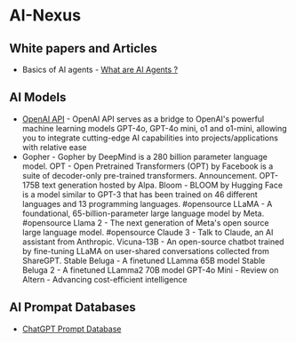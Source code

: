 # AI-Nexus

## White papers and Articles
* Basics of AI agents - [ What are AI Agents ?](https://www.ibm.com/think/topics/ai-agents)

## AI Models
* [OpenAI API](https://platform.openai.com/) - OpenAI API serves as a bridge to OpenAI's powerful machine learning models GPT-4o, GPT-4o mini, o1 and o1-mini, allowing you to integrate cutting-edge AI capabilities into projects/applications with relative ease
* Gopher - Gopher by DeepMind is a 280 billion parameter language model.
OPT - Open Pretrained Transformers (OPT) by Facebook is a suite of decoder-only pre-trained transformers. Announcement. OPT-175B text generation hosted by Alpa.
Bloom - BLOOM by Hugging Face is a model similar to GPT-3 that has been trained on 46 different languages and 13 programming languages. #opensource
LLaMA - A foundational, 65-billion-parameter large language model by Meta. #opensource
Llama 2 - The next generation of Meta's open source large language model. #opensource
Claude 3 - Talk to Claude, an AI assistant from Anthropic.
Vicuna-13B - An open-source chatbot trained by fine-tuning LLaMA on user-shared conversations collected from ShareGPT.
Stable Beluga - A finetuned LLamma 65B model
Stable Beluga 2 - A finetuned LLamma2 70B model
GPT-4o Mini - Review on Altern - Advancing cost-efficient intelligence

## AI Prompat Databases
* [ChatGPT Prompt Database](https://brightpool.notion.site/fe947b16fe894c3e8a8a19a6b81aec2c?v=9b1d189283d54b6bba80882239ecbb1a)
